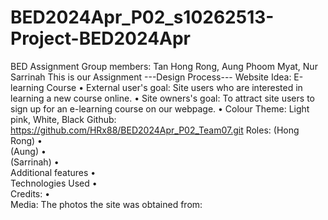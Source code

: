 # BED2024Apr_P02_s10262513-Project-BED2024Apr
BED Assignment
Group members: Tan Hong Rong, Aung Phoom Myat, Nur Sarrinah
This is our Assignment
---Design Process---
Website Idea: E-learning Course
•	External user's goal: Site users who are interested in learning a new course online.
•	Site owners's goal: To attract site users to sign up for an e-learning course on our webpage. 
•	Colour Theme: Light pink, White, Black
Github: https://github.com/HRx88/BED2024Apr_P02_Team07.git 
Roles: 
(Hong Rong)
•	
(Aung)
•	
(Sarrinah)
•	
Additional features
•	
Technologies Used
•	
Credits: 
•	
Media: The photos the site was obtained from:

